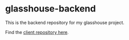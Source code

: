 # glasshouse-backend

This is the backend repository for my glasshouse project.

Find the [client repository here](https://github.com/leo-pfeiffer/glasshouse).
